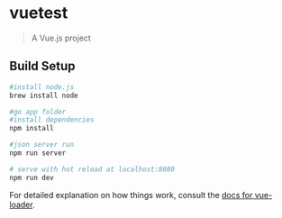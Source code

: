 # vuetest

> A Vue.js project

## Build Setup

``` bash
#install node.js
brew install node

#go app folder
#install dependencies
npm install

#json server run
npm run server

# serve with hot reload at localhost:8080
npm run dev

```

For detailed explanation on how things work, consult the [docs for vue-loader](http://vuejs.github.io/vue-loader).
